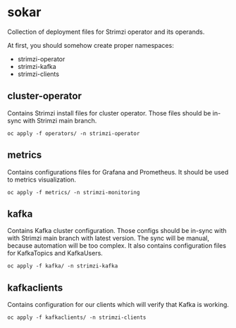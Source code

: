 # sokar
Collection of deployment files for Strimzi operator and its operands.

At first, you should somehow create proper namespaces:
- strimzi-operator
- strimzi-kafka
- strimzi-clients   

## cluster-operator
Contains Strimzi install files for cluster operator. 
Those files should be in-sync with Strimzi main branch.

```oc apply -f operators/ -n strimzi-operator```

## metrics
Contains configurations files for Grafana and Prometheus.
It should be used to metrics visualization.

```oc apply -f metrics/ -n strimzi-monitoring```

## kafka
Contains Kafka cluster configuration. 
Those configs should be in-sync with with Strimzi main branch with latest version.
The sync will be manual, because automation will be too complex.
It also contains configuration files for KafkaTopics and KafkaUsers.

```oc apply -f kafka/ -n strimzi-kafka```

## kafkaclients
Contains configuration for our clients which will verify that Kafka is working.

```oc apply -f kafkaclients/ -n strimzi-clients```
